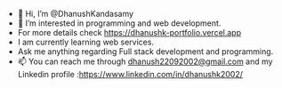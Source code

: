 - 👋 Hi, I’m @DhanushKandasamy
- 👀 I’m interested in programming and web development.
- For more details check https://dhanushk-portfolio.vercel.app
- I am currently learning web services.
- Ask me anything regarding Full stack development and programming.
- 📫 You can reach me through dhanush22092002@gmail.com and my Linkedin profile :https://www.linkedin.com/in/dhanushk2002/




<!---
Dhanushvinayagar/Dhanushvinayagar is a ✨ special ✨ repository because its `README.md` (this file) appears on your GitHub profile.
You can click the Preview link to take a look at your changes.
--->
